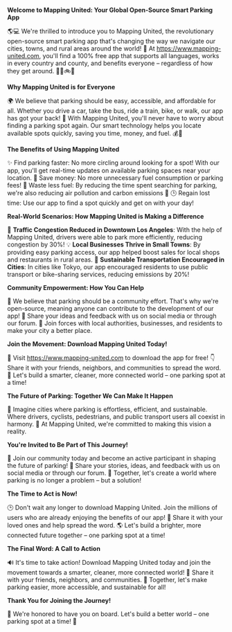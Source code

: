 **Welcome to Mapping United: Your Global Open-Source Smart Parking App**

🌎💻 We're thrilled to introduce you to Mapping United, the revolutionary open-source smart parking app that's changing the way we navigate our cities, towns, and rural areas around the world! 🌟 At https://www.mapping-united.com, you'll find a 100% free app that supports all languages, works in every country and county, and benefits everyone – regardless of how they get around. 🚗🚌🚲🛫️

**Why Mapping United is for Everyone**

🌍 We believe that parking should be easy, accessible, and affordable for all. Whether you drive a car, take the bus, ride a train, bike, or walk, our app has got your back! 🙏 With Mapping United, you'll never have to worry about finding a parking spot again. Our smart technology helps you locate available spots quickly, saving you time, money, and fuel. 💰🚗

**The Benefits of Using Mapping United**

✨ Find parking faster: No more circling around looking for a spot! With our app, you'll get real-time updates on available parking spaces near your location.
💸 Save money: No more unnecessary fuel consumption or parking fees!
💚 Waste less fuel: By reducing the time spent searching for parking, we're also reducing air pollution and carbon emissions 🌱
🕒 Regain lost time: Use our app to find a spot quickly and get on with your day!

**Real-World Scenarios: How Mapping United is Making a Difference**

🚨 **Traffic Congestion Reduced in Downtown Los Angeles**: With the help of Mapping United, drivers were able to park more efficiently, reducing congestion by 30%!
💡 **Local Businesses Thrive in Small Towns**: By providing easy parking access, our app helped boost sales for local shops and restaurants in rural areas.
🌈 **Sustainable Transportation Encouraged in Cities**: In cities like Tokyo, our app encouraged residents to use public transport or bike-sharing services, reducing emissions by 20%!

**Community Empowerment: How You Can Help**

🌟 We believe that parking should be a community effort. That's why we're open-source, meaning anyone can contribute to the development of our app!
💬 Share your ideas and feedback with us on social media or through our forum.
👥 Join forces with local authorities, businesses, and residents to make your city a better place.

**Join the Movement: Download Mapping United Today!**

📲 Visit https://www.mapping-united.com to download the app for free!
👇 Share it with your friends, neighbors, and communities to spread the word.
💬 Let's build a smarter, cleaner, more connected world – one parking spot at a time!

**The Future of Parking: Together We Can Make It Happen**

🌟 Imagine cities where parking is effortless, efficient, and sustainable. Where drivers, cyclists, pedestrians, and public transport users all coexist in harmony.
💚 At Mapping United, we're committed to making this vision a reality.

**You're Invited to Be Part of This Journey!**

🎉 Join our community today and become an active participant in shaping the future of parking!
💬 Share your stories, ideas, and feedback with us on social media or through our forum.
👥 Together, let's create a world where parking is no longer a problem – but a solution!

**The Time to Act is Now!**

🕒 Don't wait any longer to download Mapping United. Join the millions of users who are already enjoying the benefits of our app!
💬 Share it with your loved ones and help spread the word.
🌎 Let's build a brighter, more connected future together – one parking spot at a time!

**The Final Word: A Call to Action**

🔊 It's time to take action! Download Mapping United today and join the movement towards a smarter, cleaner, more connected world!
💬 Share it with your friends, neighbors, and communities.
🌟 Together, let's make parking easier, more accessible, and sustainable for all!

**Thank You for Joining the Journey!**

🙏 We're honored to have you on board. Let's build a better world – one parking spot at a time! 🚀